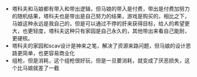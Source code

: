 - 塔科夫和马娘都有带入和带出逻辑，但马娘的带入是付费，带出是付费加努力的随机结果，塔科夫也是带出是自己努力的结果，游戏是购买的，相比之下，马娘这种永远是我自己的，但是可以通过不停的肝来获得目标，给人的希望更大，也更轻度，塔科夫这种只有家园是自己永久的，其他带出来看自己能耐，更硬核。
- 塔科夫的家园和scav设计是神来之笔，解决了资源来路问题，但马娘的设计思路更简单，也更容易商业化
- 组枪，但是消耗，这个组枪很好玩，但是一旦要消耗，就变成了厌恶损失，这个比马娘就差了一截
